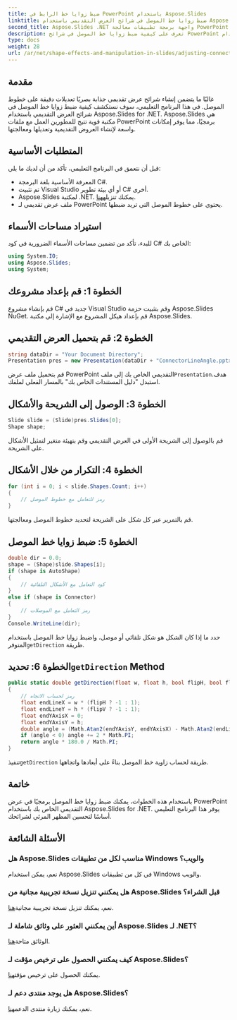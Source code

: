 ```yaml
---
title: ضبط زوايا خط الرابط في PowerPoint باستخدام Aspose.Slides
linktitle: ضبط زوايا خط الموصل في شرائح العرض التقديمي باستخدام Aspose.Slides
second_title: Aspose.Slides .NET واجهة برمجة تطبيقات معالجة PowerPoint
description: تعرف على كيفية ضبط زوايا خط الموصل في شرائح PowerPoint باستخدام Aspose.Slides for .NET. قم بتحسين عروضك التقديمية بدقة وسهولة.
type: docs
weight: 28
url: /ar/net/shape-effects-and-manipulation-in-slides/adjusting-connector-line-angles/
---
```

## مقدمة
غالبًا ما يتضمن إنشاء شرائح عرض تقديمي جذابة بصريًا تعديلات دقيقة على خطوط الموصل. في هذا البرنامج التعليمي، سوف نستكشف كيفية ضبط زوايا خط الموصل في شرائح العرض التقديمي باستخدام Aspose.Slides for .NET. Aspose.Slides هي مكتبة قوية تتيح للمطورين العمل مع ملفات PowerPoint برمجيًا، مما يوفر إمكانات واسعة لإنشاء العروض التقديمية وتعديلها ومعالجتها.
## المتطلبات الأساسية
قبل أن نتعمق في البرنامج التعليمي، تأكد من أن لديك ما يلي:
- المعرفة الأساسية بلغة البرمجة C#.
- تم تثبيت Visual Studio أو أي بيئة تطوير C# أخرى.
-  Aspose.Slides لمكتبة .NET. يمكنك تنزيله[هنا](https://releases.aspose.com/slides/net/).
- ملف عرض تقديمي لـ PowerPoint يحتوي على خطوط الموصل التي تريد ضبطها.
## استيراد مساحات الأسماء
للبدء، تأكد من تضمين مساحات الأسماء الضرورية في كود C# الخاص بك:
```csharp
using System.IO;
using Aspose.Slides;
using System;
```
## الخطوة 1: قم بإعداد مشروعك
قم بإنشاء مشروع C# جديد في Visual Studio وقم بتثبيت حزمة Aspose.Slides NuGet. قم بإعداد هيكل المشروع مع الإشارة إلى مكتبة Aspose.Slides.
## الخطوة 2: قم بتحميل العرض التقديمي
```csharp
string dataDir = "Your Document Directory";
Presentation pres = new Presentation(dataDir + "ConnectorLineAngle.pptx");
```
 قم بتحميل ملف عرض PowerPoint التقديمي الخاص بك إلى ملف`Presentation`هدف. استبدل "دليل المستندات الخاص بك" بالمسار الفعلي لملفك.
## الخطوة 3: الوصول إلى الشريحة والأشكال
```csharp
Slide slide = (Slide)pres.Slides[0];
Shape shape;
```
قم بالوصول إلى الشريحة الأولى في العرض التقديمي وقم بتهيئة متغير لتمثيل الأشكال على الشريحة.
## الخطوة 4: التكرار من خلال الأشكال
```csharp
for (int i = 0; i < slide.Shapes.Count; i++)
{
    // رمز للتعامل مع خطوط الموصل
}
```
قم بالتمرير عبر كل شكل على الشريحة لتحديد خطوط الموصل ومعالجتها.
## الخطوة 5: ضبط زوايا خط الموصل
```csharp
double dir = 0.0;
shape = (Shape)slide.Shapes[i];
if (shape is AutoShape)
{
    // كود التعامل مع الأشكال التلقائية
}
else if (shape is Connector)
{
    // رمز التعامل مع الموصلات
}
Console.WriteLine(dir);
```
 حدد ما إذا كان الشكل هو شكل تلقائي أو موصل، واضبط زوايا خط الموصل باستخدام المتوفر`getDirection` طريقة.
##  الخطوة 6: تحديد`getDirection` Method
```csharp
public static double getDirection(float w, float h, bool flipH, bool flipV)
{
    // رمز لحساب الاتجاه
	float endLineX = w * (flipH ? -1 : 1);
	float endLineY = h * (flipV ? -1 : 1);
	float endYAxisX = 0;
	float endYAxisY = h;
	double angle = (Math.Atan2(endYAxisY, endYAxisX) - Math.Atan2(endLineY, endLineX));
	if (angle < 0) angle += 2 * Math.PI;
    return angle * 180.0 / Math.PI;
}
```
 تنفيذ`getDirection` طريقة لحساب زاوية خط الموصل بناءً على أبعادها واتجاهها.
## خاتمة
باستخدام هذه الخطوات، يمكنك ضبط زوايا خط الموصل برمجيًا في عرض PowerPoint التقديمي الخاص بك باستخدام Aspose.Slides for .NET. يوفر هذا البرنامج التعليمي أساسًا لتحسين المظهر المرئي لشرائحك.
## الأسئلة الشائعة
### هل Aspose.Slides مناسب لكل من تطبيقات Windows والويب؟
نعم، يمكن استخدام Aspose.Slides في كل من تطبيقات Windows والويب.
### هل يمكنني تنزيل نسخة تجريبية مجانية من Aspose.Slides قبل الشراء؟
 نعم، يمكنك تنزيل نسخة تجريبية مجانية[هنا](https://releases.aspose.com/).
### أين يمكنني العثور على وثائق شاملة لـ Aspose.Slides لـ .NET؟
 الوثائق متاحة[هنا](https://reference.aspose.com/slides/net/).
### كيف يمكنني الحصول على ترخيص مؤقت لـ Aspose.Slides؟
 يمكنك الحصول على ترخيص مؤقت[هنا](https://purchase.aspose.com/temporary-license/).
### هل يوجد منتدى دعم لـ Aspose.Slides؟
 نعم، يمكنك زيارة منتدى الدعم[هنا](https://forum.aspose.com/c/slides/11).